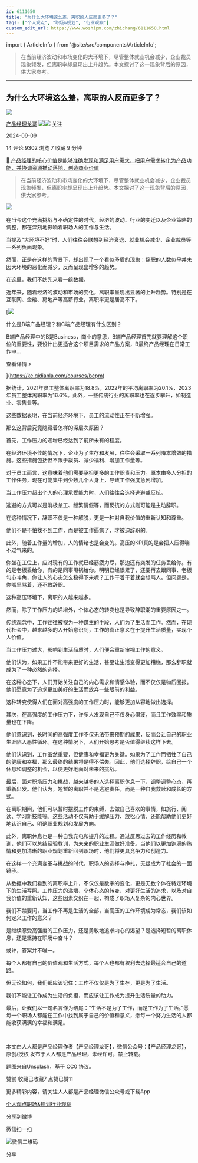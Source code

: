 ```yaml
---
id: 6111650
title: "为什么大环境这么差，离职的人反而更多了？"
tags: ["个人观点", "职场&规划", "行业观察"]
custom_edit_url: https://www.woshipm.com/zhichang/6111650.html
---
```

import { ArticleInfo } from '@site/src/components/ArticleInfo';

<ArticleInfo
    author="产品经理龙哥"
    authorLink="https://www.woshipm.com/u/1232278"
    published="2024-09-09"
    views={9302}
    comments={14}
    collects={7}
/>

> 在当前经济波动和市场变化的大环境下，尽管整体就业机会减少，企业裁员现象频发，但离职率却呈现出上升趋势。本文探讨了这一现象背后的原因，供大家参考。

---

## 为什么大环境这么差，离职的人反而更多了？

[![](https://static.woshipm.com/pmapp_avatar_20230725083838_7642.jpg?imageView2/1/w/72/h/72/q/100)](https://www.woshipm.com/u/1232278)

[产品经理龙哥](https://www.woshipm.com/u/1232278) ![](https://static.woshipm.com/tag/1121_1@2x.png)![](https://static.woshipm.com/tag/2105_1@2x.png) 关注

2024-09-09

14 评论 9302 浏览 7 收藏 9 分钟

[🔗 产品经理的核心价值是能够准确发现和满足用户需求，把用户需求转化为产品功能，并协调资源推动落地，创造商业价值](https://ke.qidianla.com/courses/90pm)

> 在当前经济波动和市场变化的大环境下，尽管整体就业机会减少，企业裁员现象频发，但离职率却呈现出上升趋势。本文探讨了这一现象背后的原因，供大家参考。

‍‍![](https://image.woshipm.com/2024/08/29/1404130c-65e0-11ef-bfc0-00163e142b65.png)

在当今这个充满挑战与不确定性的时代，经济的波动、行业的变迁以及企业策略的调整，都在深刻地影响着职场人的工作与生活。

当提及“大环境不好”时，人们往往会联想到经济衰退、就业机会减少、企业裁员等一系列负面现象。

然而，正是在这样的背景下，却出现了一个看似矛盾的现象：辞职的人数似乎并未因大环境的恶化而减少，反而呈现出增多的趋势。

在这里，我们不妨先来看一组数据。

近年来，随着经济的波动和市场的变化，离职率呈现出显著的上升趋势。特别是在互联网、金融、房地产等高薪行业，离职率更是居高不下。

[![](https://image.woshipm.com/2023/07/27/6f50fd24-2c7f-11ee-875d-00163e0b5ff3.png)

什么是B端产品经理？和C端产品经理有什么区别？

B端产品经理中的B是Business，商业的意思，B端产品经理首先就要理解这个职位的重要性，要设计出更适合这个项目需求的产品方案，B最终产品经理在日常工作中...

查看详情 >

](https://ke.qidianla.com/courses/bcpm)

据统计，2021年员工整体离职率为18.8%，2022年的平均离职率为20.1%，2023年员工整体离职率为16.6%。此外，一些传统行业的离职率也在逐步攀升，如制造业、零售业等。

这些数据表明，在当前经济环境下，员工的流动性正在不断增强。

那么这背后究竟隐藏着怎样的深层次原因？

首先，工作压力的递增已经达到了前所未有的程度。

在经济环境不佳的情况下，企业为了生存和发展，往往会采取一系列降本增效的措施。这些措施包括但不限于裁员、减少福利、增加工作量等。

对于员工而言，这意味着他们需要承担更多的工作职责和压力。原本由多人分担的工作任务，现在可能集中到少数几个人身上，导致工作强度急剧增加。

当工作压力超出个人的心理承受能力时，人们往往会选择逃避或反抗。

逃避的方式可以是消极怠工、频繁请假等，而反抗的方式则可能是主动辞职。

在这种情况下，辞职不仅是一种解脱，更是一种对自我价值的重新认知和尊重。

他们不是不怕找不到工作，而是被工作逼疯了，才被迫辞职的。

此外，随着工作量的增加，人的情绪也是会变的。高压的KPI真的是会把人压得喘不过气来的。

你坐在工位上，应对现有的工作就已经筋疲力尽，那边还有突发的任务丢给你。有的是老板丢给你，有的是同事甩锅给你。明明已经很累了，还要再去跟同事、老板勾心斗角，你让人的心态怎么稳得下来呢？工作干着干着就会想骂人。但问题是，你嘴里骂着，还不敢辞职。

这种高压环境下，离职的人越来越多。

然而，除了工作压力的递增外，个体心态的转变也是导致辞职潮的重要原因之一。

传统观念中，工作往往被视为一种谋生的手段，人们为了生活而工作。然而，在现代社会中，越来越多的人开始意识到，工作的真正意义在于提升生活质量，实现个人价值。

当工作压力过大，影响到生活品质时，人们便会重新审视工作的意义。

他们认为，如果工作不能带来更好的生活，甚至让生活变得更加糟糕，那么辞职就成为了一种必然的选择。

在这种心态下，人们开始关注自己的内心需求和情感体验，而不仅仅是物质回报。他们愿意为了追求更加美好的生活而放弃一些眼前的利益。

这种转变使得人们在面对高强度的工作压力时，能够更加从容地做出选择。

其次，在高强度的工作压力下，许多人发现自己不仅身心俱疲，而且工作效率和质量也在下降。

他们意识到，长时间的高强度工作不仅无法带来预期的成果，反而会让自己的职业生涯陷入恶性循环。在这种情况下，人们开始思考是否值得继续这样下去。

他们认识到，工作虽然重要，但健康和幸福更为关键。如果为了工作而牺牲了自己的健康和幸福，那么最终的结果将是得不偿失。因此，他们选择辞职，给自己一个休息和调整的机会，以便更好地面对未来的挑战。

最后，面对职场压力和挑战，越来越多的人选择离职休息一下，调整调整心态，再重新出发。他们认为，短暂的离职并不是逃避责任，而是一种自我救赎和成长的方式。

在离职期间，他们可以暂时摆脱工作的束缚，去做自己喜欢的事情，如旅行、阅读、学习新技能等。这些活动不仅有助于缓解压力、放松心情，还能帮助他们更好地认识自己、明确职业规划和发展方向。

此外，离职休息也是一种自我充电和提升的过程。通过反思过去的工作经历和教训，他们可以总结经验教训，为未来的职业生涯做好准备。当他们以更加饱满的热情和更加清晰的职业规划重新回到职场时，他们将更具竞争力和创造力。

在这样一个充满变革与挑战的时代，职场人的选择与挣扎，无疑成为了社会的一面镜子。

从数据中我们看到的离职率上升，不仅仅是数字的变化，更是无数个体在特定环境下的生活写照。工作压力的递增、个体心态的转变、对更好生活的追求，以及对自我价值的重新认知，这些因素交织在一起，构成了职场人复杂的内心世界。

我们不禁要问，当工作不再是生活的全部，当高压的工作环境成为常态，我们该如何定义工作的意义？

是继续忍受高强度的工作压力，还是勇敢地追求内心的渴望？是选择短暂的离职休息，还是坚持在职场中奋斗？

或许，答案并不唯一。

每个人都有自己的价值观和生活方式，每个人也都有权利去选择最适合自己的道路。

但无论如何，我们都应该记住：工作不仅仅是为了生存，更是为了生活。

我们不能让工作成为生活的负担，而应该让工作成为提升生活质量的助力。

最后，让我们以一句名言作为结尾：“生活不是为了工作，而是工作为了生活。”愿每一个职场人都能在工作中找到属于自己的价值和意义，愿每一个努力生活的人都能收获满满的幸福和满足。

‍‍

本文由人人都是产品经理作者【产品经理龙哥】，微信公众号：【产品经理龙哥】，原创/授权 发布于人人都是产品经理，未经许可，禁止转载。

题图来自Unsplash，基于 CC0 协议。

赞赏 收藏已收藏7 点赞已赞11

更多精彩内容，请关注人人都是产品经理微信公众号或下载App

[个人观点](https://www.woshipm.com/tag/%e4%b8%aa%e4%ba%ba%e8%a7%82%e7%82%b9)[职场&规划](https://www.woshipm.com/tag/%e8%81%8c%e5%9c%ba%e8%a7%84%e5%88%92)[行业观察](https://www.woshipm.com/tag/%e8%a1%8c%e4%b8%9a%e8%a7%82%e5%af%9f)

[分享到微博](https://service.weibo.com/share/share.php?appkey=2775287854&title=为什么大环境这么差，离职的人反而更多了？&url=https://www.woshipm.com/zhichang/6111650.html&pic=https://image.woshipm.com/2024/08/29/1404130c-65e0-11ef-bfc0-00163e142b65.png)

微信扫一扫

![微信二维码](https://api.pwmqr.com/qrcode/create/?url=https://www.woshipm.com/zhichang/6111650.html)

分享
